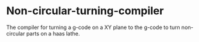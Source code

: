 # Non-circular-turning-compiler
The compiler for turning a g-code on a XY plane to the g-code to turn non-circular parts on a haas lathe.
